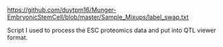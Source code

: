 https://github.com/duytpm16/Munger-EmbryonicStemCell/blob/master/Sample_Mixups/label_swap.txt  


Script I used to process the ESC proteomics data and put into QTL viewer format.

